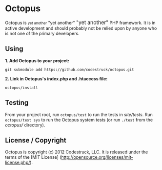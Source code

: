 # Octopus

Octopus is <small>yet another</small> "yet another"
<big>"yet another"</big> PHP framework. It is in active
development and should probably not be relied upon by
anyone who is not one of the primary developers.

## Using

**1. Add Octopus to your project:**

    git submodule add https://github.com/codestruck/octopus.git

**2. Link in Octopus's index.php and .htaccess file:**

    octopus/install

## Testing

From your project root, run `octopus/test` to run the tests
in *site/tests*. Run `octopus/test sys` to run the Octopus
system tests (or run `./test` from the *octopus/*
directory).

## License / Copyright

Octopus is copyright (c) 2012 Codestruck, LLC. It is
released under the terms of the [MIT License]
(http://opensource.org/licenses/mit-license.php/).